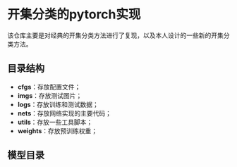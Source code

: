 # 开集分类的pytorch实现

该仓库主要是对经典的开集分类方法进行了复现，以及本人设计的一些新的开集分类方法。

## 目录结构

* **cfgs**：存放配置文件；
* **imgs**：存放测试图片；
* **logs**：存放训练和测试数据；
* **nets**：存放网络实现的主要代码；
* **utils**：存放一些工具脚本；
* **weights**：存放预训练权重；

## 模型目录


